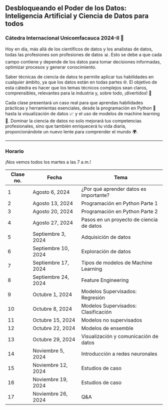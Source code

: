## Desbloqueando el Poder de los Datos: Inteligencia Artificial y Ciencia de Datos para todos
### Cátedra Internacional Unicomfacauca 2024-II 🚀

Hoy en día, más allá de los científicos de datos y los analistas de datos, todas las profesiones son profesiones de datos 📊. Esto se debe a que cada campo contiene y depende de los datos para tomar decisiones informadas, optimizar procesos y generar conocimiento.

Saber técnicas de ciencia de datos te permite aplicar tus habilidades en cualquier ámbito, ya que los datos están en todas partes 🌐. El objetivo de esta cátedra es hacer que los temas técnicos complejos sean claros, comprensibles, relevantes para la industria y, sobre todo, ¡divertidos! 👾

Cada clase presentará un caso real para que aprendas habilidades prácticas y herramientas esenciales, desde la programación en Python 🐍 hasta la visualización de datos 📈 y el uso de modelos de machine learning 🤖. Dominar la ciencia de datos no solo mejorará tus competencias profesionales, sino que también enriquecerá tu vida diaria, proporcionándote un nuevo lente para comprender el mundo 🌍.

***

### Horario

¡Nos vemos todos los martes a las 7 a.m.!

| Clase no. | Fecha               | Tema                                     |
|-----------|---------------------|------------------------------------------|
| 1         | Agosto 6, 2024      | ¿Por qué aprender datos es importante?   |
| 2         | Agosto 13, 2024     | Programación en Python Parte 1           |
| 3         | Agosto 20, 2024     | Programación en Python Parte 2           |
| 4         | Agosto 27, 2024     | Pasos en un proyecto de ciencia de datos |
| 5         | Septiembre 3, 2024  | Adquisición de datos                     |
| 6         | Septiembre 10, 2024 | Exploración de datos                     |
| 7         | Septiembre 17, 2024 | Tipos de modelos de Machine Learning     |
| 8         | Septiembre 24, 2024 | Feature Engineering                      |
| 9         | Octubre 1, 2024     | Modelos Supervisados: Regresión          |
| 10        | Octubre 8, 2024     | Modelos Supervisados: Clasificación      |
| 11        | Octubre 15, 2024    | Modelos no supervisados                  |
| 12        | Octubre 22, 2024    | Modelos de ensemble                      |
| 13        | Octubre 29, 2024    | Visualización y comunicación de datos    |
| 14        | Noviembre 5, 2024   | Introducción a redes neuronales          |
| 15        | Noviembre 12, 2024  | Estudios de caso                         |
| 16        | Noviembre 19, 2024  | Estudios de caso                         |
| 17        | Noviembre 26, 2024  | Q&A                                      |

